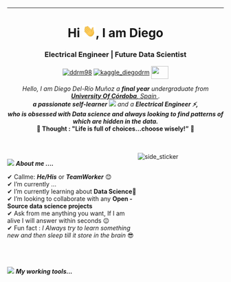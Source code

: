 </p>
<hr>
<h1 align="center">Hi <img src="https://raw.githubusercontent.com/ABSphreak/ABSphreak/master/gifs/Hi.gif" width="30px">, I am Diego </h1>
<h3 align="center">Electrical Engineer | Future Data Scientist </h3>
<p align="center">
<a href="www.linkedin.com/in/ddrm98" target="blank"><img align="center" src="https://image.flaticon.com/icons/png/128/174/174857.png" alt="ddrm98" height="30" width="40" /></a>  
<a href="https://www.kaggle.com/diegodrm" target="blank"><img align="center" src="https://www.vectorlogo.zone/logos/kaggle/kaggle-icon.svg" alt="kaggle_diegodrm" height="30" width="40" /></a>
 <a href = "mailto: ddrm98@hotmail.com"><img align="center" src="[https://www.flaticon.com/free-icon/outlook_732072?term=hotmail+logo&page=1&position=9&origin=search&related_id=732072]" height="30" width="40" /></a>
</p>
</p>

<p align="center">
  <em>
    Hello, I am Diego Del-Río Muñoz a <b>final year</b> undergraduate from <a href="https://uco.es/"> <b>University Of Córdoba</b>, Spain </a>. <br>
    <b>a passionate self-learner</b> <img src="https://github.com/TheDudeThatCode/TheDudeThatCode/blob/master/Assets/Developer.gif" width="30px"> and a <b> Electrical Engineer ⚡,<br>who is <b>obsessed</b>
    with <b>Data science</b> and always looking to find patterns of which are hidden in the data. 
  </em> 
  <br>
  🤔 Thought : "Life is full of choices…choose wisely!”</i></b> 🤔
</p>
<br><br>
<img align="right" width=200px height=200px alt="side_sticker" src="https://media.giphy.com/media/TEnXkcsHrP4YedChhA/giphy.gif" />

<img src="https://media.giphy.com/media/iY8CRBdQXODJSCERIr/giphy.gif" width="30px">&nbsp;***About me ....***

✔ Callme: ***He/His*** or ***TeamWorker*** 😊 <br>
✔ I’m currently ...<br>
✔ I’m currently learning about **Data Science**🥰<br>
✔ I’m looking to collaborate with any **Open - Source data science projects**<br>
✔ Ask from me anything you want, If I am alive I will answer within seconds 😉<br>
✔ Fun fact : *I Always try to learn something new and then sleep till it store in the brain* 😎<br><br><br><br>
 

<img src="https://media.giphy.com/media/iY8CRBdQXODJSCERIr/giphy.gif" width="30px">&nbsp;***My working tools...***
<p align="left">
